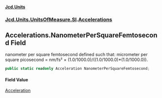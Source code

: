 #### [Jcd.Units](index.md 'index')
### [Jcd.Units.UnitsOfMeasure.SI](Jcd.Units.UnitsOfMeasure.SI.md 'Jcd.Units.UnitsOfMeasure.SI').[Accelerations](Accelerations.md 'Jcd.Units.UnitsOfMeasure.SI.Accelerations')

## Accelerations.NanometerPerSquareFemtosecond Field

nanometer per square femtosecond defined such that: micrometer per square picosecond = nm/fs² × (1.0/1000.0)/((1.0/1000.0)*(1.0/1000.0)).

```csharp
public static readonly Acceleration NanometerPerSquareFemtosecond;
```

#### Field Value
[Acceleration](Acceleration.md 'Jcd.Units.UnitTypes.Acceleration')
